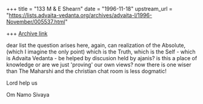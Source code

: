 +++
title = "133 M & E Shearn"
date = "1996-11-18"
upstream_url = "https://lists.advaita-vedanta.org/archives/advaita-l/1996-November/005537.html"

+++
[Archive link](https://lists.advaita-vedanta.org/archives/advaita-l/1996-November/005537.html)

dear list
the question arises here, again, can realization of the Absolute, (which I
imagine the only point) which is the Truth, which is the Self - which is
Advaita Vedanta - be helped by discusion held by ajanis?
is this a place of knowledge or are we just 'proving' our own views?
now there is one wiser than The Maharshi and the christian chat room is less
dogmatic!

Lord help us

Om Namo Sivaya

